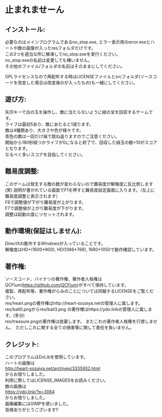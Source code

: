 # 止まれませーん

## インストール:  
必要なのはメインプログラムであるno_stop.exe, エラー表示用のerror.exeとハートや敵の画像が入ったresフォルダだけです。  
この3つを適当な所に解凍してno_stop.exeを実行ください。  
no_stop.exeの名前は変更しても構いません。  
その他のファイル/フォルダの名前はそのままにしてください。  

GPLライセンスなので再配布する時はLICENSEファイルとsrcフォルダ(ソースコードを改変した場合は改変後のが入ったもの)も一緒にしてください。  

## 遊び方:  
矢印キーで白の玉を操作し、敵に当たらないように緑の宝を回収するゲームです。  
ライフは最初5あり、敵にあたると1減ります。  
敵は4種類あり、大きさや色が様々です。  
青色の敵は一回だけ端で跳ね返りますのでご注意ください。  
開始から180秒経つかライフが0になると終了で、回収した緑玉の数×10がスコアとなります。  
なるべく多いスコアを目指してください。  

## 難易度調整:  
このゲームは発生する敵の数が変わらないので難易度が解像度に反比例します(笑)
説明が書かれている画面でF1を押すと難易度設定画面に入ります。（左上に難易度調整と表示されます）  
F6で調整値が下がり難易度が上がります。  
F7で調整値が上がり難易度が下がります。  
調整は起動の度にリセットされます。  

## 動作環境(保証はしません):  
DirectXの動作するWindowsが入っていることです。  
解像度はHD+(1600\*900), HD(1366\*768), 1680\*1050で動作確認しています。  

## 著作権:  
ソースコード、バイナリの著作権、著作者人格権はQCFium(https://github.com/QCFium)がすべて保持しています。  
複製、再配布等、著作権がらみのことについては同梱するLICENSEをご覧ください。  
res/heart.pngの著作権はhttp://heart-sozaiya.netの管理人に属します。  
res/ball0.pngからres/ball3.png の著作権はhttps://ydo.linkの管理人に属します。(多分)  
res/treasure.pngの著作権は放棄します。 またこれの著作者人格権を行使しません。　ただしこれに関する全ての損害等に関して責任を負いません。  

## クレジット:  
このプログラムはDxLibを使用しています。  
ハートの画像は  
http://heart-sozaiya.net/archives/3335932.html  
からお借りしました。  
利用に際してはLICENSE_IMAGESをお読みください。  
敵の画像は  
https://ydo.link/?p=3064  
からお借りしました。  
画像編集にはGIMPを使いました。  
皆様ありがとうございます!!  
